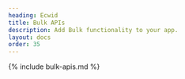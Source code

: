 ```yaml
---
heading: Ecwid
title: Bulk APIs
description: Add Bulk functionality to your app.
layout: docs
order: 35
---
```


{% include bulk-apis.md %}
